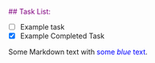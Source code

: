 <span style="color:purple"> ## Task List:</span>
 - [ ] Example task
 - [x] Example Completed Task

Some Markdown text with <span style="color:blue">some *blue* text</span>.